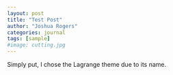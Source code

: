 ```yaml
---
layout: post
title: "Test Post"
author: "Joshua Rogers"
categories: journal
tags: [sample]
#image: cutting.jpg
---
```


Simply put, I chose the Lagrange theme due to its name.
